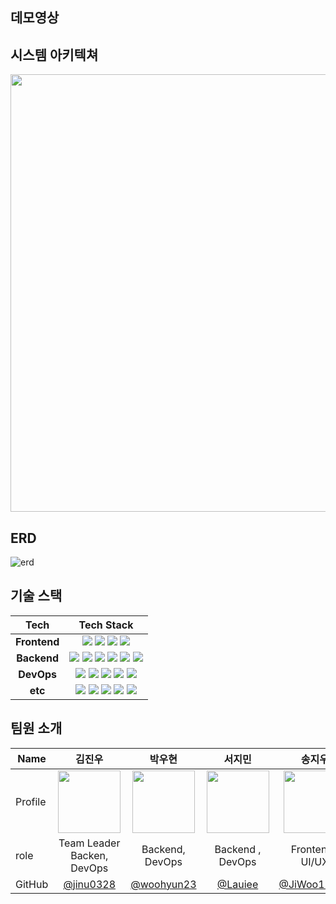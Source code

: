 ## 데모영상

## 시스템 아키텍쳐
<img src="https://github.com/user-attachments/assets/ce522d34-5bc7-404e-90a1-7c86519606d7" width="1000" height="700"/>



## ERD
 ![erd](https://github.com/user-attachments/assets/c17336a9-e383-4bad-81ff-6b9c870f4ebc)

## 기술 스택 
|**Tech**|**Tech Stack**|
|:-------------------:|:---------:|
|<b>Frontend</b>|<img src="https://img.shields.io/badge/react-61DAFB?style=for-the-badge&logo=react&logoColor=black"> <img src="https://img.shields.io/badge/typescript-%23007ACC.svg?style=for-the-badge&logo=typescript&logoColor=white"> <img src="https://img.shields.io/badge/vite-%23646CFF.svg?style=for-the-badge&logo=vite&logoColor=white"> <img src="https://img.shields.io/badge/styled components-DB7093?style=for-the-badge&logo=styledcomponents&logoColor=black"> |
|<b>Backend</b>|<img src="https://img.shields.io/badge/django-%23092E20.svg?style=for-the-badge&logo=django&logoColor=white"> <img src="https://img.shields.io/badge/Amazon%20S3-569A31?style=for-the-badge&logo=Amazon%20S3&logoColor=white"> <img src="https://img.shields.io/badge/MySql-4479A1?style=for-the-badge&logo=MySql&logoColor=white"/> <img src="https://img.shields.io/badge/Rabbitmq-FF6600?style=for-the-badge&logo=rabbitmq&logoColor=white"> <img src="https://img.shields.io/badge/celery-%23a9cc54.svg?style=for-the-badge&logo=celery&logoColor=ddf4a4"> <img src="https://img.shields.io/badge/channels-007F23?style=for-the-badge&logo=djangochannels&logoColor=white">|
|<b>DevOps</b>| <img src="https://img.shields.io/badge/docker-2496ED?style=for-the-badge&logo=docker&logoColor=white"> <img src="https://img.shields.io/badge/nginx-%23009639.svg?style=for-the-badge&logo=nginx&logoColor=white"> <img src="https://img.shields.io/badge/Amazon_AWS-FF9900?style=for-the-badge&logo=amazonaws&logoColor=white"> <img src="https://img.shields.io/badge/Github Actions-2088FF?style=for-the-badge&logo=Github Actions&logoColor=white"> <img src="https://img.shields.io/badge/chatGPT-74aa9c?style=for-the-badge&logo=openai&logoColor=white">|
|<b>etc</b>|<img src="https://img.shields.io/badge/github-181717?style=for-the-badge&logo=github&logoColor=white"> <img src="https://img.shields.io/badge/Slack-4A154B?style=for-the-badge&logo=slack&logoColor=white"> <img src="https://img.shields.io/badge/Notion-000000?style=for-the-badge&logo=notion&logoColor=white"> <img src="https://img.shields.io/badge/-Swagger-%23Clojure?style=for-the-badge&logo=swagger&logoColor=white"> <img src="https://img.shields.io/badge/figma-%23F24E1E.svg?style=for-the-badge&logo=figma&logoColor=white"> |


## 팀원 소개

| Name    | <center>김진우</center>|<center>박우현</center> |<center>서지민</center> | <center>송지우</center> | <center>이창연</center> | <center>한현승</center>
| ------- | --------------------------------------------- | ------------------------------------ | --------------------------------------------- | --------------------------------------- | --------------------------------------- | ------------------------------------ |
| Profile | <center> <img width="100px" height="100px" src="https://github.com/user-attachments/assets/c4b2de27-7104-4f48-a74d-9f42d03d0ac7" /> </center>|<center><img width="100px" height="100px" src="https://github.com/user-attachments/assets/ce51a4bb-9b91-41c0-ad09-19815609f3ba" /></center>|<center><img width="100px" height="100px" src="https://github.com/user-attachments/assets/ad8bf83d-19b2-4209-8208-22c0ebec2665" /></center>|<center><img width="100px" height="100px" src="https://github.com/user-attachments/assets/50d5df7b-bbc5-4b53-b75f-71a7d786f1d5" /></center>|<center><img width="100px" height="100px" src="" /></center>| <center><img width="100px" height="100px" src="https://avatars.githubusercontent.com/u/107205708?v=4" /></center>
| role    | <center>Team Leader<br>Backen,<br>DevOps</center>   | <center>Backend,<br> DevOps</center>    | <center>Backend ,<br> DevOps</center>  | <center>Frontend ,<br> UI/UX</center> | <center>Frontend,<br> UI/UX</center> | <center>Backend,<br> DevOps</center> 
GitHub | <center>[@jinu0328](https://github.com/jinu0328)</center> | <center>[@woohyun23](https://github.com/woohyun23) </center>| <center>[@Lauiee](https://github.com/Lauiee) </center>| <center>[@JiWoo12161](https://github.com/JiWoo1261)</center> | <center>[@changyeonyes](https://github.com/changyeonyes)</center> | <center>[@82everywin](https://github.com/82everywin)</center>
